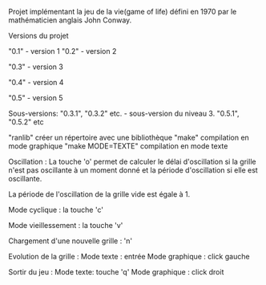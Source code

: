Projet implémentant la jeu de la vie(game of life) défini en 1970 par le mathématicien anglais John Conway.

Versions du projet

"0.1" - version 1
"0.2" - version 2

"0.3" - version 3

"0.4" - version 4

"0.5" - version 5

Sous-versions:
"0.3.1", "0.3.2" etc. - sous-version du niveau 3.
"0.5.1", "0.5.2" etc


"ranlib" créer un répertoire avec une bibliothèque
"make" compilation en mode graphique
"make MODE=TEXTE" compilation en mode texte

Oscillation :
La touche 'o' permet de calculer le délai d'oscillation si la grille n'est pas oscillante à un moment donné et la période d'oscillation si elle est oscillante.

La période de l'oscillation de la grille vide est égale à 1.

Mode cyclique : la touche 'c'

Mode vieillessement : la touche 'v'

Chargement d'une nouvelle grille : 'n'

Evolution de la grille : 
Mode texte : entrée
Mode graphique : click gauche

Sortir du jeu : 
Mode texte: touche 'q'
Mode graphique : click droit
